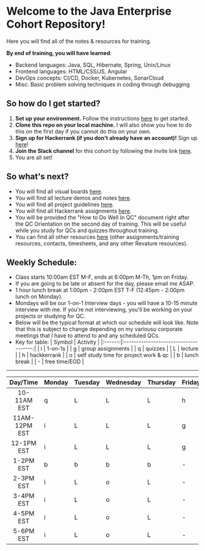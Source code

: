 # Welcome to the Java Enterprise Cohort Repository!
Here you will find all of the notes & resources for training.

**By end of training, you will have learned**: 
  - Backend languages: Java, SQL, Hibernate, Spring, Unix/Linux
  - Frontend languages: HTML/CSS/JS, Angular
  - DevOps concepts: CI/CD, Docker, Kubernetes, SonarCloud
  - Misc: Basic problem solving techniques in coding through debugging

## So how do I get started?
1. **Set up your environment.** Follow the instructions [here](./week-0/windows-environment-setup/windows-environment-setup.md) to get started.
2. **Clone this repo on your local machine.** I will also show you how to do this on the first day if you cannot do this on your own.
3. **Sign up for Hackerrank (if you don't already have an account)!** Sign up [here](https://www.hackerrank.com/)!
4. **Join the Slack channel** for this cohort by following the invite link [here](https://join.slack.com/t/220418utashja-jiq4047/shared_invite/zt-1795ehv2b-GZf7exMYhLueQYp_jQ4GqQ).
5. You are all set!

## So what's next?
* You will find all visual boards [here](https://miro.com/welcome/SG5BTnluYjFXVlBZeVRZVUxXaTc5anJxTkZWaE5adDVYS05kNTQ4a0ZTbU1jNjF3SVJaUGtwRXV1dGJVRFliVHwzNDU4NzY0NTIzMjM5MzQ4ODc3?share_link_id=899541514039).
* You will find all lecture demos and notes [here](./demos).
* You will find all project guidelines [here](./projects/README.md).
* You will find all Hackerrank assignments [here](./hackerrank-exercises/README.md).
* You will be provided the "How to Do Well In QC" document right after the QC Orientation on the second day of training. This will be useful while you study for QCs and quizzes throughout training.
* You can find all other resources [here](./misc/README.md) (other assignments/training resources, contacts, timesheets, and any other Revature resources).

## Weekly Schedule:
* Class starts 10:00am EST M-F, ends at 6:00pm M-Th, 1pm on Friday.
* If you are going to be late or absent for the day, please email me ASAP.
* 1 hour lunch break at 1:00pm - 2:00pm EST T-F (12:45pm - 2:00pm lunch on Monday).
* Mondays will be our 1-on-1 Interview days - you will have a 10-15 minute interview with me.  If you're not interviewing, you'll be working on your projects or studying for QC.
* Below will be the typical format at which our schedule will look like. Note that this is subject to change depending on my variousu corporate meetings that I have to attend to and any scheduled QCs.
* Key for table:
    | Symbol |                Activity               |
    |:------:|:-------------------------------------:|
    |    i   |                1-on-1s                |
    |    g   |           group assignments           |
    |    q   |                quizzes                |
    |    L   |                lecture                |
    |    h   |              hackkerrank              |
    |    o   | self study time for project work & qc |
    |    b   |              lunch break              |
    |    -   |             free time/EOD             |
    
----------------------------------

|    Day/Time   | Monday | Tuesday | Wednesday | Thursday | Friday |
|:-------------:|--------|---------|-----------|----------|--------|
| 10-11AM EST   |    q   |    L    |     L     |     L    |    h   |
| 11AM-12PM EST |    i   |    L    |     L     |     L    |    g   |
| 12-1PM EST    |    i   |    L    |     L     |     L    |    g   |
| 1-2PM EST     |    b   |    b    |     b     |     b    |    -   |
| 2-3PM EST     |    i   |    L    |     o     |     L    |    -   |
| 3-4PM EST     |    i   |    L    |     o     |     L    |    -   |
| 4-5PM EST     |    i   |    L    |     o     |     L    |    -   |
| 5-6PM EST     |    i   |    L    |     o     |     L    |    -   |
